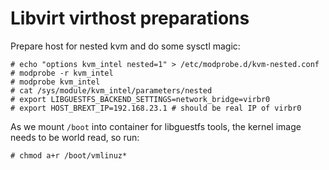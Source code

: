 # Libvirt virthost preparations

Prepare host for nested kvm and do some sysctl magic:
```
# echo "options kvm_intel nested=1" > /etc/modprobe.d/kvm-nested.conf
# modprobe -r kvm_intel
# modprobe kvm_intel
# cat /sys/module/kvm_intel/parameters/nested
# export LIBGUESTFS_BACKEND_SETTINGS=network_bridge=virbr0
# export HOST_BREXT_IP=192.168.23.1 # should be real IP of virbr0
 ```
As we mount ``/boot`` into container for libguestfs tools, the kernel image
needs to be world read, so run:
```
# chmod a+r /boot/vmlinuz*
```
